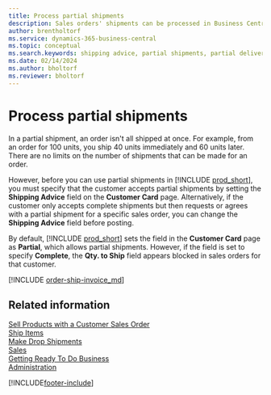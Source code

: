 ```yaml
---
title: Process partial shipments
description: Sales orders' shipments can be processed in Business Central with partial shipments using the Shipping Advice and Qty. to Ship fields.
author: brentholtorf
ms.service: dynamics-365-business-central
ms.topic: conceptual
ms.search.keywords: shipping advice, partial shipments, partial deliveries, trade, customer sales order 
ms.date: 02/14/2024
ms.author: bholtorf
ms.reviewer: bholtorf
---
```

# Process partial shipments

In a partial shipment, an order isn't all shipped at once. For example, from an order for 100 units, you ship 40 units immediately and 60 units later. There are no limits on the number of shipments that can be made for an order.

However, before you can use partial shipments in [!INCLUDE [prod_short](includes/prod_short.md)], you must specify that the customer accepts partial shipments by setting the **Shipping Advice** field on the **Customer Card** page. Alternatively, if the customer only accepts complete shipments but then requests or agrees with a partial shipment for a specific sales order, you can change the **Shipping Advice** field before posting.

By default, [!INCLUDE [prod_short](includes/prod_short.md)] sets the field in the **Customer Card** page as **Partial**, which allows partial shipments. However, if the field is set to specify **Complete**, the **Qty. to Ship** field appears blocked in sales orders for that customer.

[!INCLUDE [order-ship-invoice_md](includes/order-ship-invoice.md)]

## Related information

[Sell Products with a Customer Sales Order](sales-how-sell-products.md)  
[Ship Items](warehouse-how-ship-items.md)  
[Make Drop Shipments](sales-how-drop-shipment.md)  
[Sales](sales-manage-sales.md)  
[Getting Ready To Do Business](ui-get-ready-business.md)  
[Administration](admin-setup-and-administration.md)  

[!INCLUDE[footer-include](includes/footer-banner.md)]
